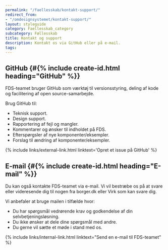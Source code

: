 ```yaml
---
permalink: "/faellesskab/kontakt-support/"
redirect_from:
- "/omdesignsystemet/kontakt-support/"
layout: styleguide
category: Faellesskab_category
subcategory: Fællesskab
title: Kontakt og support
description: Kontakt os via GitHub eller på e-mail.
tags:
---
```


## GitHub {#{% include create-id.html heading="GitHub" %}}

FDS-teamet bruger GitHub som værktøj til versionsstyring, deling af kode og facilitering af open source-samarbejde.

Brug GitHub til:

- Teknisk support.
- Design support.
- Rapportering af fejl og mangler.
- Kommentarer og ønsker til indholdet på FDS.
- Efterspørgsler af nye komponenter/eksempler.
- Forslag til ændring af komponenter/eksempler.

{% include links/external-link.html linktext='Opret et issue på GitHub' %}

## E-mail {#{% include create-id.html heading="E-mail" %}}

Du kan også kontakte FDS-teamet via e-mail. Vi vil bestræbe os på at svare eller videresende dig til nogen fra borger.dk eller Virk som kan svare dig.

Vi anbefaler at bruge mailen i tilfælde hvor:

- Du har spørgsmål vedrørende krav og godkendelse af din selvbetjeningsløsning.
- Du ikke ønsker at dele dine spørgsmål med andre.
- Du gerne vil sætte et møde i stand med os.

{% include links/internal-link.html linktext="Send en e-mail til FDS-teamet" %}